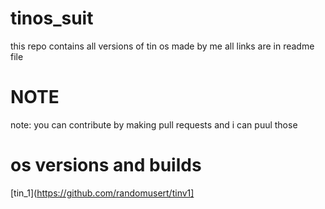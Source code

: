 # tinos_suit
this repo contains all versions of tin os made by me all links are in readme file
# NOTE
note: you can contribute by making pull requests and i can puul those




# os versions and builds
[tin_1](https://github.com/randomusert/tinv1]
